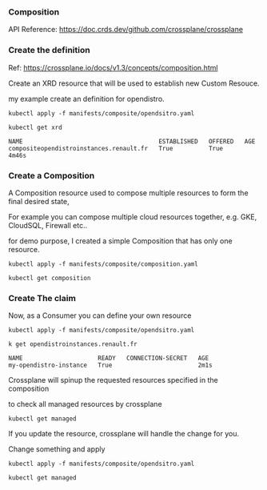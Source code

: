 ### Composition

API Reference: https://doc.crds.dev/github.com/crossplane/crossplane 


### Create the definition 

Ref: https://crossplane.io/docs/v1.3/concepts/composition.html

Create an XRD resource that will be used to establish new Custom Resouce.

my example create an definition for opendistro.

```
kubectl apply -f manifests/composite/opendsitro.yaml
```

```
kubectl get xrd

NAME                                      ESTABLISHED   OFFERED   AGE
compositeopendistroinstances.renault.fr   True          True      4m46s
```


### Create a Composition 

A Composition resource used to compose multiple resources to form the final desired state,

For example you can compose multiple cloud resources together, e.g. GKE, CloudSQL, Firewall etc..

for demo purpose, 
I created a simple Composition that has only one resource.

```
kubectl apply -f manifests/composite/composition.yaml
```

```
kubectl get composition
```

### Create The claim

Now, as a Consumer you can define your own resource

```
kubectl apply -f manifests/composite/opendsitro.yaml
```

```
k get opendistroinstances.renault.fr

NAME                     READY   CONNECTION-SECRET   AGE
my-opendistro-instance   True                        2m1s
```

Crossplane will spinup the requested resources specified in the composition 

to check all managed resources by crossplane

```
kubectl get managed
```


If you update the resource, crossplane will handle the change for you.


Change something and apply

```
kubectl apply -f manifests/composite/opendsitro.yaml
```


```
kubectl get managed
```